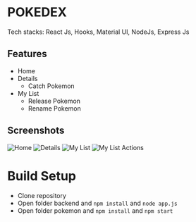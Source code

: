 # POKEDEX

Tech stacks: React Js, Hooks, Material UI, NodeJs, Express Js


## Features
* Home
* Details
    * Catch Pokemon
* My List
    * Release Pokemon
    * Rename Pokemon

## Screenshots
![Home](https://res.cloudinary.com/smilj4npj4nic/image/upload/v1637524811/pokemon-home_vv1qms.png)
![Details](https://res.cloudinary.com/smilj4npj4nic/image/upload/v1637524826/screencapture-localhost-3000-details-blaziken-2021-11-22-02_49_16_f6xvqa.png)
![My List](https://res.cloudinary.com/smilj4npj4nic/image/upload/v1637524825/screencapture-localhost-3000-mylist-2021-11-22-02_50_21_taowzd.png)
![My List Actions](https://res.cloudinary.com/smilj4npj4nic/image/upload/v1637524877/screencapture-localhost-3000-mylist-2021-11-22-03_00_54_di25kh.png)

# Build Setup
* Clone repository
* Open folder backend and `npm install` and `node app.js`
* Open folder pokemon and `npm install` and `npm start`